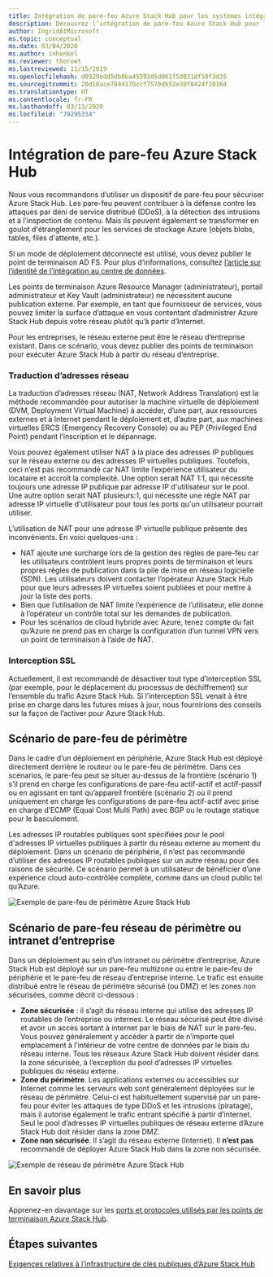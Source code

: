 ```yaml
---
title: Intégration de pare-feu Azure Stack Hub pour les systèmes intégrés Azure Stack Hub
description: Découvrez l’intégration de pare-feu Azure Stack Hub pour les systèmes intégrés Azure Stack Hub.
author: IngridAtMicrosoft
ms.topic: conceptual
ms.date: 03/04/2020
ms.author: inhenkel
ms.reviewer: thoroet
ms.lastreviewed: 11/15/2019
ms.openlocfilehash: d0929edd5db0ba45593d5d061f5d831df50f3d35
ms.sourcegitcommit: 20d10ace7844170ccf7570db52e30f0424f20164
ms.translationtype: HT
ms.contentlocale: fr-FR
ms.lasthandoff: 03/13/2020
ms.locfileid: "79295334"
---
```

# <a name="azure-stack-hub-firewall-integration"></a>Intégration de pare-feu Azure Stack Hub
Nous vous recommandons d’utiliser un dispositif de pare-feu pour sécuriser Azure Stack Hub. Les pare-feu peuvent contribuer à la défense contre les attaques par déni de service distribué (DDoS), à la détection des intrusions et à l'inspection de contenu. Mais ils peuvent également se transformer en goulot d'étranglement pour les services de stockage Azure (objets blobs, tables, files d'attente, etc.).

 Si un mode de déploiement déconnecté est utilisé, vous devez publier le point de terminaison AD FS. Pour plus d’informations, consultez [l’article sur l’identité de l’intégration au centre de données](azure-stack-integrate-identity.md).

Les points de terminaison Azure Resource Manager (administrateur), portail administrateur et Key Vault (administrateur) ne nécessitent aucune publication externe. Par exemple, en tant que fournisseur de services, vous pouvez limiter la surface d’attaque en vous contentant d’administrer Azure Stack Hub depuis votre réseau plutôt qu’à partir d’Internet.

Pour les entreprises, le réseau externe peut être le réseau d’entreprise existant. Dans ce scénario, vous devez publier des points de terminaison pour exécuter Azure Stack Hub à partir du réseau d’entreprise.

### <a name="network-address-translation"></a>Traduction d’adresses réseau
La traduction d’adresses réseau (NAT, Network Address Translation) est la méthode recommandée pour autoriser la machine virtuelle de déploiement (DVM, Deployment Virtual Machine) à accéder, d’une part, aux ressources externes et à Internet pendant le déploiement et, d’autre part, aux machines virtuelles ERCS (Emergency Recovery Console) ou au PEP (Privileged End Point) pendant l’inscription et le dépannage.

Vous pouvez également utiliser NAT à la place des adresses IP publiques sur le réseau externe ou des adresses IP virtuelles publiques. Toutefois, ceci n’est pas recommandé car NAT limite l’expérience utilisateur du locataire et accroît la complexité. Une option serait NAT 1:1, qui nécessite toujours une adresse IP publique par adresse IP d'utilisateur sur le pool. Une autre option serait NAT plusieurs:1, qui nécessite une règle NAT par adresse IP virtuelle d'utilisateur pour tous les ports qu'un utilisateur pourrait utiliser.

L’utilisation de NAT pour une adresse IP virtuelle publique présente des inconvénients. En voici quelques-uns :
- NAT ajoute une surcharge lors de la gestion des règles de pare-feu car les utilisateurs contrôlent leurs propres points de terminaison et leurs propres règles de publication dans la pile de mise en réseau logicielle (SDN). Les utilisateurs doivent contacter l’opérateur Azure Stack Hub pour que leurs adresses IP virtuelles soient publiées et pour mettre à jour la liste des ports.
- Bien que l’utilisation de NAT limite l’expérience de l’utilisateur, elle donne à l’opérateur un contrôle total sur les demandes de publication.
- Pour les scénarios de cloud hybride avec Azure, tenez compte du fait qu’Azure ne prend pas en charge la configuration d’un tunnel VPN vers un point de terminaison à l’aide de NAT.

### <a name="ssl-interception"></a>Interception SSL
Actuellement, il est recommandé de désactiver tout type d’interception SSL (par exemple, pour le déplacement du processus de déchiffrement) sur l’ensemble du trafic Azure Stack Hub. Si l’interception SSL venait à être prise en charge dans les futures mises à jour, nous fournirions des conseils sur la façon de l’activer pour Azure Stack Hub.

## <a name="edge-firewall-scenario"></a>Scénario de pare-feu de périmètre
Dans le cadre d’un déploiement en périphérie, Azure Stack Hub est déployé directement derrière le routeur ou le pare-feu de périmètre. Dans ces scénarios, le pare-feu peut se situer au-dessus de la frontière (scénario 1) s’il prend en charge les configurations de pare-feu actif-actif et actif-passif ou en agissant en tant qu’appareil frontière (scénario 2) où il prend uniquement en charge les configurations de pare-feu actif-actif avec prise en charge d’ECMP (Equal Cost Multi Path) avec BGP ou le routage statique pour le basculement.

Les adresses IP routables publiques sont spécifiées pour le pool d'adresses IP virtuelles publiques à partir du réseau externe au moment du déploiement. Dans un scénario de périphérie, il n’est pas recommandé d’utiliser des adresses IP routables publiques sur un autre réseau pour des raisons de sécurité. Ce scénario permet à un utilisateur de bénéficier d’une expérience cloud auto-contrôlée complète, comme dans un cloud public tel qu’Azure.  

![Exemple de pare-feu de périmètre Azure Stack Hub](./media/azure-stack-firewall/firewallScenarios.png)

## <a name="enterprise-intranet-or-perimeter-network-firewall-scenario"></a>Scénario de pare-feu réseau de périmètre ou intranet d’entreprise
Dans un déploiement au sein d’un intranet ou périmètre d’entreprise, Azure Stack Hub est déployé sur un pare-feu multizone ou entre le pare-feu de périphérie et le pare-feu de réseau d’entreprise interne. Le trafic est ensuite distribué entre le réseau de périmètre sécurisé (ou DMZ) et les zones non sécurisées, comme décrit ci-dessous :

- **Zone sécurisée** : il s’agit du réseau interne qui utilise des adresses IP routables de l’entreprise ou internes. Le réseau sécurisé peut être divisé et avoir un accès sortant à internet par le biais de NAT sur le pare-feu. Vous pouvez généralement y accéder à partir de n’importe quel emplacement à l’intérieur de votre centre de données par le biais du réseau interne. Tous les réseaux Azure Stack Hub doivent résider dans la zone sécurisée, à l’exception du pool d’adresses IP virtuelles publiques du réseau externe.
- **Zone du périmètre**. Les applications externes ou accessibles sur Internet comme les serveurs web sont généralement déployées sur le réseau de périmètre. Celui-ci est habituellement supervisé par un pare-feu pour éviter les attaques de type DDoS et les intrusions (piratage), mais il autorise également le trafic entrant spécifié à partir d’internet. Seul le pool d’adresses IP virtuelles publiques de réseau externe d’Azure Stack Hub doit résider dans la zone DMZ.
- **Zone non sécurisée**. Il s’agit du réseau externe (Internet). Il **n’est pas** recommandé de déployer Azure Stack Hub dans la zone non sécurisée.

![Exemple de réseau de périmètre Azure Stack Hub](./media/azure-stack-firewall/perimeter-network-scenario.png)

## <a name="learn-more"></a>En savoir plus
Apprenez-en davantage sur les [ports et protocoles utilisés par les points de terminaison Azure Stack Hub](azure-stack-integrate-endpoints.md).

## <a name="next-steps"></a>Étapes suivantes
[Exigences relatives à l’infrastructure de clés publiques d’Azure Stack Hub](azure-stack-pki-certs.md)

